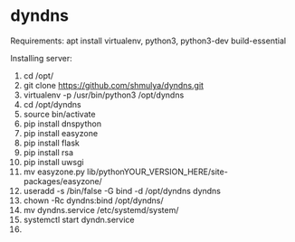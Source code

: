 # dyndns

Requirements:
apt install virtualenv, python3, python3-dev build-essential

Installing server:
1. cd /opt/
2. git clone https://github.com/shmulya/dyndns.git
3. virtualenv -p /usr/bin/python3 /opt/dyndns
4. cd /opt/dyndns
5. source bin/activate
6. pip install dnspython
7. pip install easyzone
8. pip install flask
9. pip install rsa
10. pip install uwsgi
10. mv easyzone.py lib/pythonYOUR_VERSION_HERE/site-packages/easyzone/
11. useradd -s /bin/false -G bind -d /opt/dyndns dyndns
12. chown -Rc dyndns:bind /opt/dyndns/
13. mv dyndns.service /etc/systemd/system/
14. systemctl start dyndn.service
15. 